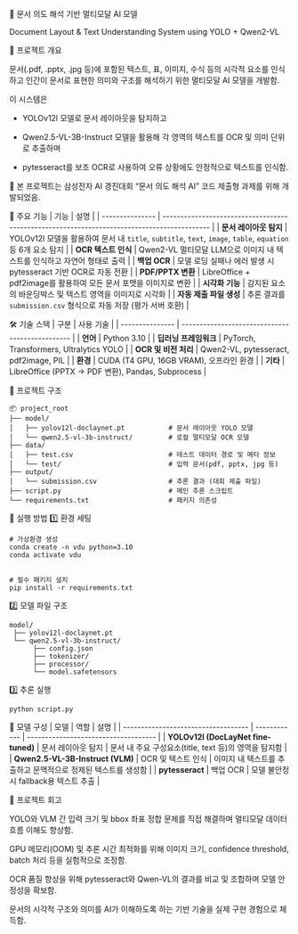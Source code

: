 🧠 문서 의도 해석 기반 멀티모달 AI 모델

Document Layout & Text Understanding System using YOLO + Qwen2-VL

📘 프로젝트 개요

문서(.pdf, .pptx, .jpg 등)에 포함된 텍스트, 표, 이미지, 수식 등의 시각적 요소를 인식하고
인간이 문서로 표현한 의미와 구조를 해석하기 위한 멀티모달 AI 모델을 개발함.

이 시스템은

- YOLOv12l 모델로 문서 레이아웃을 탐지하고

- Qwen2.5-VL-3B-Instruct 모델을 활용해 각 영역의 텍스트를 OCR 및 의미 단위로 추출하며

- pytesseract를 보조 OCR로 사용하여 오류 상황에도 안정적으로 텍스트를 인식함.

📁 본 프로젝트는 삼성전자 AI 경진대회 “문서 의도 해석 AI” 코드 제출형 과제를 위해 개발되었음.

🧩 주요 기능
| 기능              | 설명                                                                                          |
| --------------- | ------------------------------------------------------------------------------------------- |
| **문서 레이아웃 탐지**  | YOLOv12l 모델을 활용하여 문서 내 `title`, `subtitle`, `text`, `image`, `table`, `equation` 등 6개 요소 탐지 |
| **OCR 텍스트 인식**  | Qwen2-VL 멀티모달 LLM으로 이미지 내 텍스트를 인식하고 자연어 형태로 출력                                              |
| **백업 OCR**      | 모델 로딩 실패나 에러 발생 시 pytesseract 기반 OCR로 자동 전환                                                 |
| **PDF/PPTX 변환** | LibreOffice + pdf2image를 활용하여 모든 문서 포맷을 이미지로 변환                                             |
| **시각화 기능**      | 감지된 요소의 바운딩박스 및 텍스트 영역을 이미지로 시각화                                                            |
| **자동 제출 파일 생성** | 추론 결과를 `submission.csv` 형식으로 자동 저장 (평가 서버 호환)                                               |

🛠️ 기술 스택
| 구분              | 사용 기술                                           |
| --------------- | ----------------------------------------------- |
| **언어**          | Python 3.10                                     |
| **딥러닝 프레임워크**   | PyTorch, Transformers, Ultralytics YOLO         |
| **OCR 및 비전 처리** | Qwen2-VL, pytesseract, pdf2image, PIL           |
| **환경**          | CUDA (T4 GPU, 16GB VRAM), 오프라인 환경               |
| **기타**          | LibreOffice (PPTX → PDF 변환), Pandas, Subprocess |

📂 프로젝트 구조
```
📦 project_root
├── model/
│   ├── yolov12l-doclaynet.pt           # 문서 레이아웃 YOLO 모델
│   └── qwen2.5-vl-3b-instruct/         # 로컬 멀티모달 OCR 모델
├── data/
│   ├── test.csv                        # 테스트 데이터 경로 및 메타 정보
│   └── test/                           # 입력 문서(pdf, pptx, jpg 등)
├── output/
│   └── submission.csv                  # 추론 결과 (대회 제출 파일)
├── script.py                           # 메인 추론 스크립트
└── requirements.txt                    # 패키지 의존성
```

🚀 실행 방법
1️⃣ 환경 세팅
```
# 가상환경 생성
conda create -n vdu python=3.10
conda activate vdu


# 필수 패키지 설치
pip install -r requirements.txt
```
2️⃣ 모델 파일 구조
```
model/
 ├── yolov12l-doclaynet.pt
 └── qwen2.5-vl-3b-instruct/
      ├── config.json
      ├── tokenizer/
      ├── processor/
      └── model.safetensors
```
3️⃣ 추론 실행
```
python script.py
```

🧠 모델 구성
| 모델                                  | 역할           | 설명                                   |
| ----------------------------------- | ------------ | ------------------------------------ |
| **YOLOv12l (DocLayNet fine-tuned)** | 문서 레이아웃 탐지   | 문서 내 주요 구성요소(title, text 등)의 영역을 탐지함 |
| **Qwen2.5-VL-3B-Instruct (VLM)**    | OCR 및 텍스트 인식 | 이미지 내 텍스트를 추출하고 문맥적으로 정제된 텍스트를 생성함   |
| **pytesseract**                     | 백업 OCR       | 모델 불안정 시 fallback용 텍스트 추출            |



	
💬 프로젝트 회고

YOLO와 VLM 간 입력 크기 및 bbox 좌표 정합 문제를 직접 해결하며 멀티모달 데이터 흐름 이해도 향상함.

GPU 메모리(OOM) 및 추론 시간 최적화를 위해 이미지 크기, confidence threshold, batch 처리 등을 실험적으로 조정함.

OCR 품질 향상을 위해 pytesseract와 Qwen-VL의 결과를 비교 및 조합하며 모델 안정성을 확보함.

문서의 시각적 구조와 의미를 AI가 이해하도록 하는 기반 기술을 실제 구현 경험으로 체득함.


